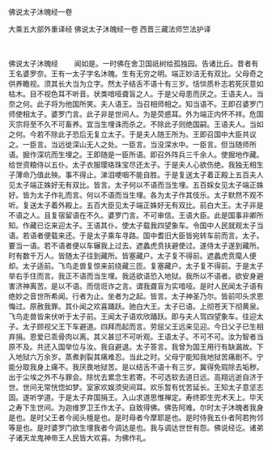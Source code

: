佛说太子沐魄经一卷


大乘五大部外重译经
佛说太子沐魄经一卷
西晋三藏法师竺法护译


　　

佛说太子沐魄经
　　闻如是。一时佛在舍卫国祇树给孤独园。告诸比丘。昔者有王名婆罗奈。王有一太子字名沐魄。生有无穷之明。端正妙洁无有双比。父母奇之供养瞻视。须其长大当为立字。然太子结舌不语十有三岁。恬惔质朴志若死灰意如枯木。目不视色耳不听音。状类喑哑聋盲之人。于是父母患而厌之。王语夫人。当奈之何。此子将为他国所笑。夫人语王。当召相师相之。知当语不。王即召婆罗门师使相太子。婆罗门言。此子非是世间人。为是荧惑耳。外为端正内怀不祥。危国灭宗将至不久不可畜养。宜当生埋诛而杀之。不除此子则绝国嗣。王语夫人。当如之何。今若不除此子恐后无复立太子。于是夫人随王所为。王即召国中大臣共议之。一臣言。当远徙深山无人之处。一臣言。当没深水中。一臣言。但当随师所语。掘作深坑而生埋之。王即随是一臣所语。即召外阵兵三千余人。使掘地作藏。给世资粮侍以五仆。太子衣服璎珞珠宝尽还太子。于是夫人心欲伤绝。我独无相生子薄命乃值此殃。事不得止。涕泪哽咽不能自胜。于是复送太子着正殿上五百夫人见太子端正姝好无有双比。皆言。太子何以不语而当生埋。五百婇女见太子端正姝好。皆为太子作礼而言。何以不语而当生埋。各为太子作其伎乐。太子默然不观不听。复送太子着外殿上。五百大臣见太子端正姝好无有双比。前白大王。太子非是不语之人。且复宿留语在不久。婆罗门言。不可审信。王语大臣。此是国事非卿所知。作藏已讫来迎太子。王语其仆。使太子载我四望象车。令国中人民就观太子当语。若语者便载来还。于是太子乘车寻路。国中耆旧大臣皆宛转车前而言。太子。要当一语。若不语者便以车辗我上过去。遮蠡虎贲扶避使过。遂侍太子遂到藏所。时有数千万人。皆随太子往到藏所。皆塞藏户。太子复不得前。遮蠡虎贲麾人便却。太子适前。飞鸟走兽复惊来前绕藏三匝。复塞藏户。太子复不得前。于是太子举右手住而言。我正不语而当生埋。我适欲语恐入地狱。我所以不语者。欲安身避害济神离苦。是以不语。而信诳诈之言。谓我聋盲为实喑哑。是时人民闻太子语有绝妙之音世所希闻。行者为止。坐者为之起。皆言。太子神圣乃尔。皆前叩头求恩悔过。原赦我罪。其仆闻之欢喜踊跃。驰白大王。太子已语。上彻苍天下彻黄泉。飞鸟走兽皆来伏听于太子前。王闻太子语欢欣踊跃。即与夫人驾四望象车。往迎太子。太子顾视父王下车避道。四拜而起而言。劳屈父王远来见迎。今日父子已生相弃捐。恩爱已乖骨肉以离。其义甚愆不可听观。王语太子。不可不可。汝为智者当原不及。共还入国举位与汝。我自避退。太子答言。我曾为国王用行有缺漏故。下入地狱六万余岁。蒸煮剥裂其痛难忍。当此之时。父母宁能知我地狱苦痛剧不。宁能分取我身上痛不。我厌畏地狱苦。是以结舌不语十有三岁。冀得免瑕除去垢秽。出于尘埃之外不与罪会。除忧去累念生若寄。不可选软去道日远。高翔远逝自济于世。世间无常恍惚如梦。室家欢娱须臾间耳。欢乐暂有忧苦延长。王知太子意坚志固。遂听学道。于是太子弃国捐王。入山求道思惟禅定。寿终即生兜术天上。毕天之寿下生世间。为迦维罗卫王作太子。自致得佛。佛告阿难。尔时太子沐魄者我身是也。是时父王者今阅头檀是也。是时母者今摩耶是也。是时侍我五仆者阿若拘邻等是也。是时婆罗门欲生埋我者今调达是也。我与调达世世有怨。佛说经讫。诸弟子诸天龙鬼神帝王人民皆大欢喜。为佛作礼。


